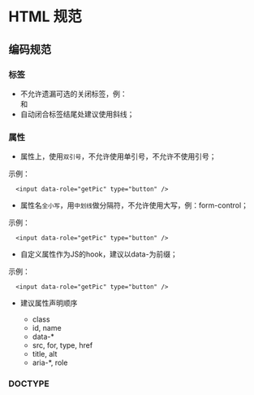 # HTML 规范

## 编码规范

### 标签

- 不允许遗漏可选的关闭标签，例：</li> 和 </body>
- 自动闭合标签结尾处建议使用斜线；

### 属性

- 属性上，使用`双引号`，不允许使用单引号，不允许不使用引号；

示例：
```
  <input data-role="getPic" type="button" />
```

- 属性名`全小写`，用`中划线`做分隔符，不允许使用大写，例：form-control；

示例：
```
  <input data-role="getPic" type="button" />
```


- 自定义属性作为JS的hook，建议以data-为前缀；

示例：
```
  <input data-role="getPic" type="button" />
```

- 建议属性声明顺序

  + class
  + id, name
  + data-*
  + src, for, type, href
  + title, alt
  + aria-*, role

### DOCTYPE